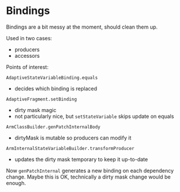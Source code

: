 # Bindings

Bindings are a bit messy at the moment, should clean them up.

Used in two cases:

- producers
- accessors

Points of interest:

`AdaptiveStateVariableBinding.equals`

- decides which binding is replaced

`AdaptiveFragment.setBinding`

- dirty mask magic
- not particularly nice, but `setStateVariable` skips update on equals

`ArmClassBuilder.genPatchInternalBody`

- dirtyMask is mutable so producers can modify it

`ArmInternalStateVariableBuilder.transformProducer`

- updates the dirty mask temporary to keep it up-to-date

Now `genPatchInternal` generates a new binding on each dependency change. Maybe this is OK,
technically a dirty mask change would be enough.